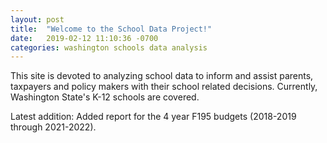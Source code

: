 ```yaml
---
layout: post
title:  "Welcome to the School Data Project!"
date:   2019-02-12 11:10:36 -0700
categories: washington schools data analysis
---
```

This site is devoted to analyzing school data to inform and assist parents, taxpayers and policy makers with their school related decisions.
Currently, Washington State's K-12 schools are covered.

Latest addition: Added report for the 4 year F195 budgets (2018-2019 through 2021-2022).

